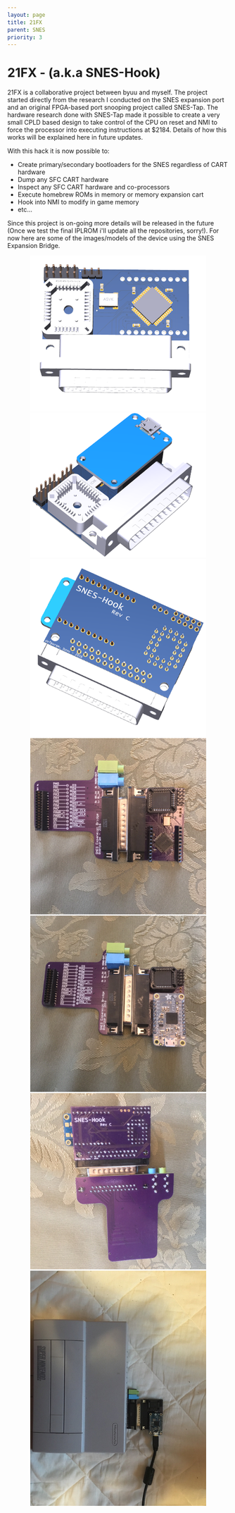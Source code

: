 ```yaml
---
layout: page
title: 21FX
parent: SNES
priority: 3
---
```


# 21FX - (a.k.a SNES-Hook) #

21FX is a collaborative project between byuu and myself. The project started directly from the research I conducted on the SNES expansion port and an original FPGA-based port snooping project called SNES-Tap. The hardware research done with SNES-Tap made it possible to create a very small CPLD based design to take control of the CPU on reset and NMI to force the processor into executing instructions at $2184. Details of how this works will be explained here in future updates.

With this hack it is now possible to:

* Create primary/secondary bootloaders for the SNES regardless of CART hardware
* Dump any SFC CART hardware
* Inspect any SFC CART hardware and co-processors
* Execute homebrew ROMs in memory or memory expansion cart
* Hook into NMI to modify in game memory
* etc...

Since this project is on-going more details will be released in the future (Once we test the final IPLROM i'll update all the repositories, sorry!). For now here are some of the images/models of the device using the SNES Expansion Bridge.

<center><img src="/public/sh3.png" style="width: 400px;"/></center>
<center><img src="/public/sh1.png" style="width: 400px;"/></center>
<center><img src="/public/sh2.png" style="width: 400px;"/></center>
<center><img src="/public/sh4.jpg" style="width: 400px;"/></center>
<center><img src="/public/sh5.jpg" style="width: 400px;"/></center>
<center><img src="/public/sh6.jpg" style="width: 400px;"/></center>
<center><img src="/public/sh7.jpg" style="width: 400px;"/></center>
